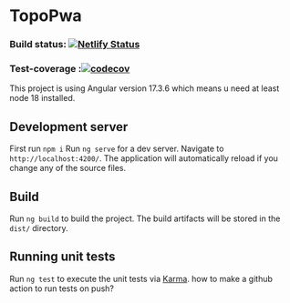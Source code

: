 # TopoPwa
### Build status: [![Netlify Status](https://api.netlify.com/api/v1/badges/93cf819b-7466-403b-8dfa-433957ecbe4f/deploy-status)](https://app.netlify.com/sites/whack-a-mole-pwa/deploys)
### Test-coverage :[![codecov](https://codecov.io/gh/friedelredward/topo-pwa/graph/badge.svg?token=8HED6IIJ4O)](https://codecov.io/gh/friedelredward/topo-pwa)


This project is using Angular version 17.3.6 which means u need at least node 18 installed.

## Development server

First run `npm i`
Run `ng serve` for a dev server. Navigate to `http://localhost:4200/`. The application will automatically reload if you change any of the source files.

## Build

Run `ng build` to build the project. The build artifacts will be stored in the `dist/` directory.

## Running unit tests

Run `ng test` to execute the unit tests via [Karma](https://karma-runner.github.io).
how to make a github action to run tests on push?
